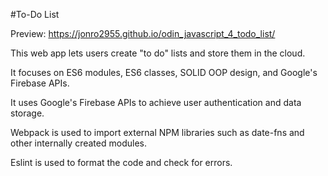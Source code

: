 #To-Do List

Preview: https://jonro2955.github.io/odin_javascript_4_todo_list/

This web app lets users create "to do" lists and store them in the cloud.

It focuses on ES6 modules, ES6 classes, SOLID OOP design, and Google's Firebase APIs. 

It uses Google's Firebase APIs to achieve user authentication and data storage.

Webpack is used to import external NPM libraries such as date-fns and other internally created modules.

Eslint is used to format the code and check for errors.